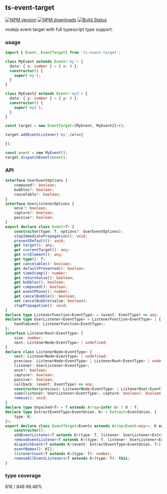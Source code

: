 ## ts-event-target

[![NPM version](https://badge.fury.io/js/ts-event-target.png)](http://badge.fury.io/js/ts-event-target)
[![NPM downloads](http://img.shields.io/npm/dm/ts-event-target.svg)](https://npmjs.org/package/ts-event-target)
[![Build Status](https://app.travis-ci.com/yiminghe/ts-event-target.svg?branch=main)](https://app.travis-ci.com/github/yiminghe/ts-event-target)

nodejs event target with full typescript type support.

### usage

```ts
import { Event, EventTarget} from 'ts-event-target';

class MyEvent extends Event<'my'> {
  data: { x: number } = { x: 0 };
  constructor() {
    super('my');
  }
}

class MyEvent2 extends Event<'my2'> {
  data: { y: number } = { y: 0 };
  constructor() {
    super('my2');
  }
}

const target = new EventTarget<[MyEvent, MyEvent2]>();

target.addEventListener('my',(e)=>{

});

const event = new MyEvent();
target.dispatchEvent(event);
```

### API

```ts
interface UserEventOptions {
    composed?: boolean;
    bubbles?: boolean;
    cancelable?: boolean;
}
interface UserListenerOptions {
    once?: boolean;
    capture?: boolean;
    passive?: boolean;
}
export declare class Event<T> {
    constructor(type: T, options?: UserEventOptions);
    stopImmediatePropagation(): void;
    preventDefault(): void;
    get target(): any;
    get currentTarget(): any;
    get srcElement(): any;
    get type(): T;
    get cancelable(): boolean;
    get defaultPrevented(): boolean;
    get timeStamp(): number;
    get returnValue(): boolean;
    get bubbles(): boolean;
    get composed(): boolean;
    get eventPhase(): number;
    get cancelBubble(): boolean;
    set cancelBubble(value: boolean);
    stopPropagation(): void;
}
declare type ListenerFunction<EventType> = (event: EventType) => any;
declare type UserListener<EventType> = ListenerFunction<EventType> | {
    handleEvent: ListenerFunction<EventType>;
};
interface ListenerRoot<EventType> {
    size: number;
    next: ListenerNode<EventType> | undefined;
}
declare class ListenerNode<EventType> {
    next: ListenerNode<EventType> | undefined;
    previous: ListenerNode<EventType> | ListenerRoot<EventType> | undefined;
    listener: UserListener<EventType>;
    once?: boolean;
    capture?: boolean;
    passive?: boolean;
    callback: (event: EventType) => any;
    constructor(previous: ListenerNode<EventType> | ListenerRoot<EventType>, listener: UserListener<EventType>, once?: boolean, capture?: boolean, passive?: boolean);
    same(listener: UserListener<EventType>, capture: boolean): boolean;
    remove(): void;
}
declare type Unpacked<T> = T extends Array<infer U> ? U : T;
declare type ExtractEventType<EventUnion, K> = Extract<EventUnion, {
    type: K;
}>;
export declare class EventTarget<Events extends Array<Event<any>>, K extends Events[number]['type'] = Events[number]['type'], EventUnion extends Unpacked<Events> = Unpacked<Events>> {
    constructor();
    addEventListener<T extends K>(type: T, listener: UserListener<ExtractEventType<EventUnion, T>>, options?: UserListenerOptions): void;
    removeEventListener<T extends K>(type: T, listener: UserListener<ExtractEventType<EventUnion, T>>, options?: UserListenerOptions): void;
    dispatchEvent<T extends K>(event: ExtractEventType<EventUnion, T>): boolean;
    eventNames(): K[];
    listenerCount<T extends K>(type: T): number;
    removeAllEventListeners<T extends K>(type: T): this;
}
```

### type coverage

818 / 848 96.46%